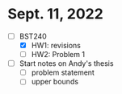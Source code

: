 # Sept. 11, 2022

- [ ] BST240
  - [x] HW1: revisions
  - [ ] HW2: Problem 1
- [ ] Start notes on Andy's thesis
  - [ ] problem statement
  - [ ] upper bounds